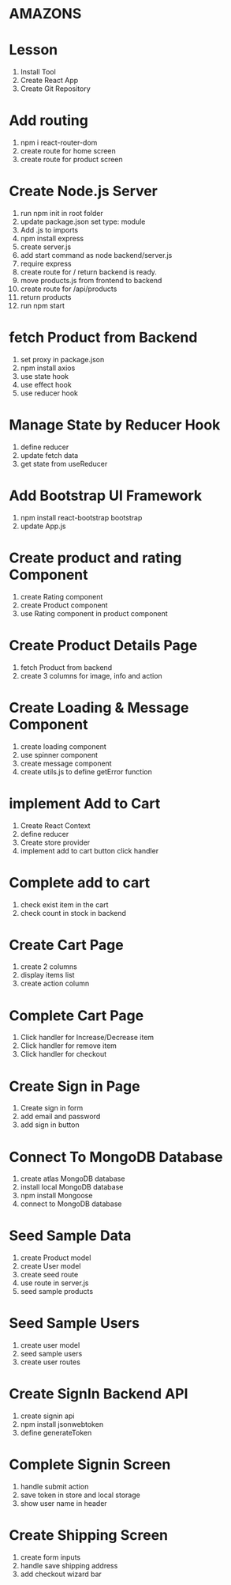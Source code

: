 # AMAZONS

# Lesson

1. Install Tool
2. Create React App
3. Create Git Repository

# Add routing

1. npm i react-router-dom
2. create route for home screen
3. create route for product screen

# Create Node.js Server

1. run npm init in root folder
2. update package.json set type: module
3. Add .js to imports
4. npm install express
5. create server.js
6. add start command as node backend/server.js
7. require express
8. create route for / return backend is ready.
9. move products.js from frontend to backend
10. create route for /api/products
11. return products
12. run npm start

# fetch Product from Backend

1. set proxy in package.json
2. npm install axios
3. use state hook
4. use effect hook
5. use reducer hook

# Manage State by Reducer Hook

1. define reducer
2. update fetch data
3. get state from useReducer

# Add Bootstrap UI Framework

1. npm install react-bootstrap bootstrap
2. update App.js

# Create product and rating Component

1. create Rating component
2. create Product component
3. use Rating component in product component

# Create Product Details Page

1. fetch Product from backend
2. create 3 columns for image, info and action

# Create Loading & Message Component

1. create loading component
2. use spinner component
3. create message component
4. create utils.js to define getError function

# implement Add to Cart

1. Create React Context
2. define reducer
3. Create store provider
4. implement add to cart button click handler

# Complete add to cart

1. check exist item in the cart
2. check count in stock in backend

# Create Cart Page

1. create 2 columns
2. display items list
3. create action column

# Complete Cart Page

1. Click handler for Increase/Decrease item
2. Click handler for remove item
3. Click handler for checkout

# Create Sign in Page

1. Create sign in form
2. add email and password
3. add sign in button

# Connect To MongoDB Database

1. create atlas MongoDB database
2. install local MongoDB database
3. npm install Mongoose
4. connect to MongoDB database

# Seed Sample Data

1. create Product model
2. create User model
3. create seed route
4. use route in server.js
5. seed sample products

# Seed Sample Users

1. create user model
2. seed sample users
3. create user routes

# Create SignIn Backend API

1. create signin api
2. npm install jsonwebtoken
3. define generateToken

# Complete Signin Screen

1. handle submit action
2. save token in store and local storage
3. show user name in header

# Create Shipping Screen

1. create form inputs
2. handle save shipping address
3. add checkout wizard bar
